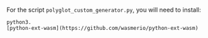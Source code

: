 For the script `polyglot_custom_generator.py`, you will need to install:

    python3.
    [python-ext-wasm](https://github.com/wasmerio/python-ext-wasm)
